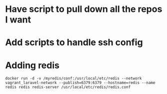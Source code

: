 # Have script to pull down all the repos I want

# Add scripts to handle ssh config

# Adding redis

```
docker run -d -v /myredis/conf:/usr/local/etc/redis --network vagrant_laravel-network --publish=6379:6379 --hostname=redis --name redis redis redis-server /usr/local/etc/redis/redis.conf
```
